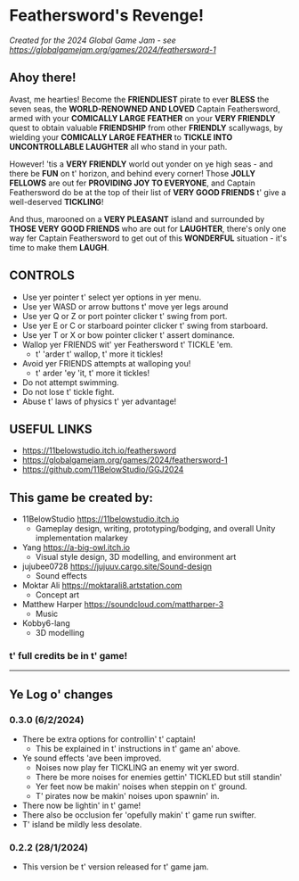 # Feathersword's Revenge!

*Created for the 2024 Global Game Jam - see https://globalgamejam.org/games/2024/feathersword-1*

## Ahoy there!

Avast, me hearties! Become the **FRIENDLIEST** pirate to ever **BLESS** the seven seas, the **WORLD-RENOWNED AND LOVED** Captain Feathersword, armed with your **COMICALLY LARGE FEATHER** on your **VERY FRIENDLY** quest to obtain valuable **FRIENDSHIP** from other **FRIENDLY** scallywags, by wielding your **COMICALLY LARGE FEATHER** to **TICKLE INTO UNCONTROLLABLE LAUGHTER** all who stand in your path.

However! 'tis a **VERY FRIENDLY** world out yonder on ye high seas - and there be **FUN** on t' horizon, and behind every corner! Those **JOLLY FELLOWS** are out fer **PROVIDING JOY TO EVERYONE**, and Captain Feathersword do be at the top of their list of **VERY GOOD FRIENDS** t' give a well-deserved **TICKLING**!

And thus, marooned on a **VERY PLEASANT** island and surrounded by **THOSE VERY GOOD FRIENDS** who are out for **LAUGHTER**, there's only one way fer Captain Feathersword to get out of this **WONDERFUL** situation - it's time to make them **LAUGH**.

## CONTROLS

* Use yer pointer t' select yer options in yer menu.
* Use yer WASD or arrow buttons t' move yer legs around
* Use yer Q or Z or port pointer clicker t' swing from port.
* Use yer E or C or starboard pointer clicker t' swing from starboard.
* Use yer T or X or bow pointer clicker t' assert dominance.
* Wallop yer FRIENDS wit' yer Feathersword t' TICKLE 'em.
  * t' 'arder t' wallop, t' more it tickles!
* Avoid yer FRIENDS attempts at walloping you!
  * t' arder 'ey 'it, t' more it tickles!
* Do not attempt swimming.
* Do not lose t' tickle fight.
* Abuse t' laws of physics t' yer advantage!

## USEFUL LINKS

* https://11belowstudio.itch.io/feathersword
* https://globalgamejam.org/games/2024/feathersword-1
* https://github.com/11BelowStudio/GGJ2024

## This game be created by:

* 11BelowStudio https://11belowstudio.itch.io
  * Gameplay design, writing, prototyping/bodging, and overall Unity implementation malarkey
* Yang https://a-big-owl.itch.io
  * Visual style design, 3D modelling, and environment art
* jujubee0728 https://jujuuv.cargo.site/Sound-design
  * Sound effects
* Moktar Ali https://moktarali8.artstation.com
  * Concept art
* Matthew Harper https://soundcloud.com/mattharper-3
  * Music
* Kobby6-lang
  * 3D modelling

### t' full credits be in t' game!

---

## Ye Log o' changes

### 0.3.0 (6/2/2024)

* There be extra options for controllin' t' captain!
  * This be explained in t' instructions in t' game an' above.
* Ye sound effects 'ave been improved.
  * Noises now play fer TICKLING an enemy wit yer sword.
  * There be more noises for enemies gettin' TICKLED but still standin'
  * Yer feet now be makin' noises when steppin on t' ground.
  * T' pirates now be makin' noises upon spawnin' in.
* There now be lightin' in t' game!
* There also be occlusion fer 'opefully makin' t' game run swifter.
* T' island be mildly less desolate.

### 0.2.2 (28/1/2024)

* This version be t' version released for t' game jam.